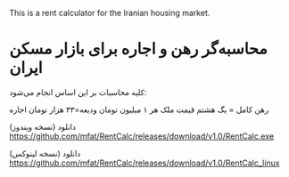 This is a rent calculator for the Iranian housing market.


# محاسبه‌گر رهن و اجاره برای بازار مسکن ایران

کلیه محاسبات بر این اساس انجام می‌شود:

رهن کامل = یگ هشتم قیمت ملک
هر ۱ میلیون تومان ودیعه=۳۳ هزار تومان اجاره

دانلود (نسخه ویندوز)
https://github.com/mfat/RentCalc/releases/download/v1.0/RentCalc.exe

دانلود (نسخه لینوکس)
https://github.com/mfat/RentCalc/releases/download/v1.0/RentCalc_linux

